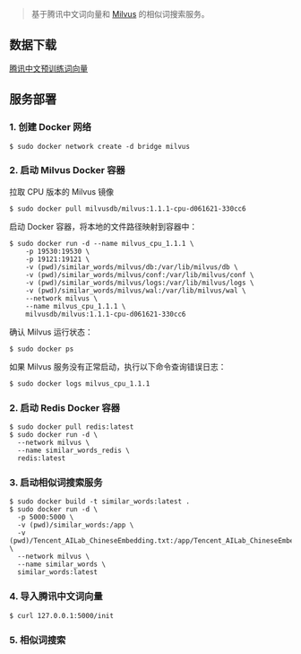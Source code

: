 > 基于腾讯中文词向量和 [Milvus](https://milvus.io/cn/docs) 的相似词搜索服务。

## 数据下载

[腾讯中文预训练词向量](https://pan.baidu.com/s/1Xud2TTo861hkdvjleDXslg?pwd=qnft)

## 服务部署

### 1. 创建 Docker 网络

```
$ sudo docker network create -d bridge milvus
```

### 2. 启动 Milvus Docker 容器

拉取 CPU 版本的 Milvus 镜像

```
$ sudo docker pull milvusdb/milvus:1.1.1-cpu-d061621-330cc6
```

启动 Docker 容器，将本地的文件路径映射到容器中：

```
$ sudo docker run -d --name milvus_cpu_1.1.1 \
    -p 19530:19530 \
    -p 19121:19121 \
    -v (pwd)/similar_words/milvus/db:/var/lib/milvus/db \
    -v (pwd)/similar_words/milvus/conf:/var/lib/milvus/conf \
    -v (pwd)/similar_words/milvus/logs:/var/lib/milvus/logs \
    -v (pwd)/similar_words/milvus/wal:/var/lib/milvus/wal \
    --network milvus \
    --name milvus_cpu_1.1.1 \
    milvusdb/milvus:1.1.1-cpu-d061621-330cc6
```

确认 Milvus 运行状态：

```
$ sudo docker ps
```

如果 Milvus 服务没有正常启动，执行以下命令查询错误日志：

```
$ sudo docker logs milvus_cpu_1.1.1
```

### 2. 启动 Redis Docker 容器

```
$ sudo docker pull redis:latest
$ sudo docker run -d \
  --network milvus \
  --name similar_words_redis \
  redis:latest
```

### 3. 启动相似词搜索服务

```
$ sudo docker build -t similar_words:latest .
$ sudo docker run -d \
  -p 5000:5000 \
  -v (pwd)/similar_words:/app \
  -v (pwd)/Tencent_AILab_ChineseEmbedding.txt:/app/Tencent_AILab_ChineseEmbedding.txt \
  --network milvus \
  --name similar_words \
  similar_words:latest
```

### 4. 导入腾讯中文词向量

```
$ curl 127.0.0.1:5000/init
```

### 5. 相似词搜索

```

```